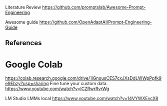 

Literature Review
https://github.com/promptslab/Awesome-Prompt-Engineering


Awesome guide
https://github.com/OpenAdaptAI/Prompt-Engineering-Guide



## References
# Google Colab 
https://colab.research.google.com/drive/1iGnousCES7cxJXsDdLWWpPpfk9e9Ebzy?usp=sharing
Fine tune your custom data.
https://www.youtube.com/watch?v=lCZRwrRvrWg


LM Studio LMMs local
https://www.youtube.com/watch?v=14VYWXEvcX8